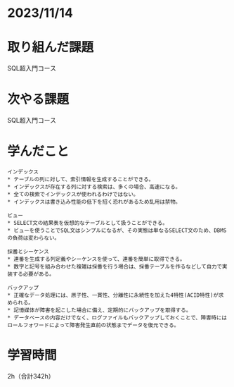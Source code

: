 # 2023/11/14
# 取り組んだ課題
SQL超入門コース
  
# 次やる課題
SQL超入門コース

# 学んだこと
```
インデックス
* テーブルの列に対して、索引情報を生成することができる。
* インデックスが存在する列に対する検索は、多くの場合、高速になる。
* 全ての検索でインデックスが使われるわけではない。
* インデックスは書き込み性能の低下を招く恐れがあるため乱用は禁物。

ビュー
* SELECT文の結果表を仮想的なテーブルとして扱うことができる。
* ビューを使うことでSQL文はシンプルになるが、その実態は単なるSELECT文のため、DBMSの負荷は変わらない。

採番とシーケンス
* 連番を生成する列定義やシーケンスを使って、連番を簡単に取得できる。
* 数字と記号を組み合わせた複雑は採番を行う場合は、採番テーブルを作るなどして自力で実装する必要がある。

バックアップ
* 正確なデータ処理には、原子性、一貫性、分離性に永続性を加えた4特性(ACID特性)が求められる。
* 記憶媒体が障害を起こした場合に備え、定期的にバックアップを取得する。
* データベースの内容だけでなく、ログファイルもバックアップしておくことで、障害時にはロールフォワードによって障害発生直前の状態までデータを復元できる。
```

# 学習時間
2h（合計342h）
